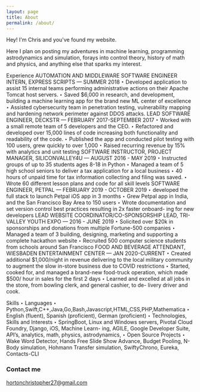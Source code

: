 ```yaml
---
layout: page
title: About
permalink: /about/
---
```


Hey! I'm Chris and you've found my website.

Here I plan on posting my adventures in machine learning, programming astrodynamics and simulation, forays into control theory, history of math and physics, and anything else that sparks my interest.

Experience
AUTOMATION AND MIDDLEWARE SOFTWARE ENGINEER INTERN, EXPRESS SCRIPTS — SUMMER 2018
‣ Developed application to assist 15 internal teams performing administrative actions on their Apache Tomcat host servers.
‣ Saved $6,000 in research, and development, building a machine learning app for the brand new ML center of excellence
‣ Assisted cybersecurity team in penetration testing, vulnerability mapping and hardening network perimeter against DDOS attacks.
LEAD SOFTWARE ENGINEER, DECKSTR — FEBRUARY 2017-SEPTEMBER 2017
‣ Worked with a small remote team of 5 developers and the CEO.
‣ Refactored and developed over 15,000 lines of code increasing both functionality and
readability of the code.
‣ Published the app and conducted pilot testing with 100 users, grew quickly to over 1,000
‣ Raised recurring revenue by 15% with analytics and unit testing
SOFTWARE INSTRUCTOR, PROJECT MANAGER, SILICONVALLEY4U — AUGUST 2016 - MAY 2019
‣ Instructed groups of up to 35 students ages 8-18 in Python
‣ Managed a team of 5 high school seniors to deliver a tax application for a local business
‣ 40 hours of unpaid time for tax information collecting and filing was saved.
‣ Wrote 60 different lesson plans and code for all skill levels SOFTWARE ENGINEER, PETPAL — FEBRUARY 2019 - OCTOBER 2019
‣ developed the full stack to launch Petpal iOS app in 3 months
‣ Grew Petpal app in India, and the San Francisco Bay Area to 150 users
‣ Wrote documentation and set version control best practices resulting in 2x faster onboard-
ing for new developers
LEAD WEBSITE COORDINATOR/CO-SPONSORSHIP LEAD, TRI-VALLEY YOUTH EXPO — 2016 - JUNE 2019
‣ Solicited over $20k in sponsorships and donations from multiple Fortune-500 companies
‣ Managed a team of 3 building, designing, marketing and supporting a complete hackathon
website
‣ Recruited 500 computer science students from schools around San Francisco FOOD AND BEVERAGE ATTENDANT, WIESBADEN ENTERTAINMENT CENTER — JAN 2020-CURRENT
‣ Created additional $1,000/night in revenue delivering to the local military community to augment the slow in-store business due to COVID restrictions
‣ Started, cooked for, and managed a brand-new food-truck operation, which made $500/ hour in sales for the first 2 days
‣ Learned and excelled at all jobs in the store, from bowling clerk, and general cashier, to de- livery driver and cook.
 
Skills
‣ Languages
‣ Python,Swift,C++,Java,Go,Bash,Javascript,HTML,CSS,PHP,Mathematica ‣ English (fluent), Spanish (proficient), German (proficient)
‣ Technologies, Skills and Interests
‣ SpringBoot, Linux and Windows servers, Pivotal Cloud Foundry, Django, iOS, Machine Learn-
ing, AGILE, Google Developer Suite, API’s, analytics, math, physics, astrodynamics,
‣ Open Source Projects
‣ Wake Word Detector, Hands Free Slide Show Advance, Budget Pooling, N-Body simulation,
Hohmann Transfer simulation, SwiftyChrono, Eureka, Contacts-CLI

### Contact me

[hortonchristopher27@gmail.com](mailto:hortonchristopher27@gmail.com)
